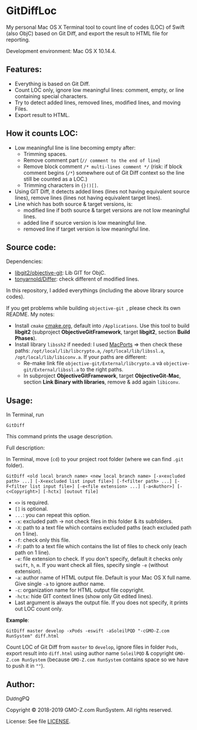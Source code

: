 # GitDiffLoc

My personal Mac OS X Terminal tool to count line of codes (LOC) of Swift (also ObjC) based on Git Diff, and export the result to HTML file for reporting.

Development environment: Mac OS X 10.14.4.

## Features:

- Everything is based on Git Diff.
- Count LOC only, ignore low meaningful lines: comment, empty, or line containing special characters.
- Try to detect added lines, removed lines, modified lines, and moving Files.
- Export result to HTML.

## How it counts LOC:

- Low meaningful line is line becoming empty after:
  - Trimming spaces.
  - Remove comment part (`// comment to the end of line`)
  - Remove block comment `/* multi-lines comment */` (risk: if block comment begins (`/*`) somewhere out of Git Diff context so the line still be counted as a LOC.)
  - Trimming characters in `{}()[]`.
- Using GIT Diff, it detects added lines (lines not having equivalent source lines), remove lines (lines not having equivalent target lines).
- Line which has both source & target versions, is:
  - modified line if both source & target versions are not low meaningful lines.
  - added line if source version is low meaningful line.
  - removed line if target version is low meaningful line.

## Source code:

Dependencies:

- [libgit2/objective-git](https://github.com/libgit2/objective-git): Lib GIT for ObjC.
- [tonyarnold/Differ](https://github.com/tonyarnold/Differ): check different of modified lines.

In this repository, I added everythings (including the above library source codes).

If you get problems while building `objective-git `, please check its own README. My notes:

- Install `cmake` [cmake.org](https://cmake.org/download/), default into `/Applications`. Use this tool to build **libgit2** (subproject **ObjectiveGitFramework**, target **libgit2**, section **Build Phases**).
- Install library `libssh2` if needed: I used [MacPorts](https://www.macports.org) => then check these paths: `/opt/local/lib/libcrypto.a`, `/opt/local/lib/libssl.a`, `/opt/local/lib/libiconv.a`. If your paths are different:
  - Re-make link file `objective-git/External/libcrypto.a` và `objective-git/External/libssl.a` to the right paths.
  - In subproject **ObjectiveGitFramework**, target **ObjectiveGit-Mac**, section **Link Binary with libraries**, remove & add again `libiconv`.

## Usage:

In Terminal, run

```
GitDiff
```

This command prints the usage description.

Full description:

In Terminal, move (`cd`) to your project root folder (where we can find `.git` folder).

```
GitDiff <old local branch name> <new local branch name> [-x<excluded path> ...] [-X<excluded list input file>] [-f<filter path> ...] [-F<filter list input file>] [-e<file extension> ...] [-a<Author>] [-c<Copyright>] [-hctx] [outout file]
```

- `<>` is required.
- `[]` is optional.
- `...`: you can repeat this option.
- `-x`: excluded path -> not check files in this folder & its subfolders.
- `-X`: path to a text file which contains excluded paths (each excluded path on 1 line).
- `-f`: check only this file.
- `-F`: path to a text file which contains the list of files to check only (each path on 1 line).
- `-e`: file extension to check. If you don't specify, default it checks only `swift`, `h`, `m`. If you want check all files, specify single `-e` (without extension).
- `-a`: author name of HTML output file. Default is your Mac OS X full name. Give single `-a` to ignore author name.
- `-c`: organization name for HTML output file copyright.
- `-hctx`: hide GIT context lines (show only Git edited lines).
- Last argument is always the output file. If you does not specify, it prints out LOC count only.

**Example**:

`GitDiff master develop -xPods -eswift -aSoleilPQD "-cGMO-Z.com RunSystem" diff.html`

Count LOC of Git Diff from `master` to `develop`, ignore files in folder `Pods`, export result into `diff.html` using author name `SoleilPQD` & copyright `GMO-Z.com RunSystem` (because `GMO-Z.com RunSystem` contains space so we have to push it in `""`).

## Author:

DươngPQ

Copyright © 2018-2019 GMO-Z.com RunSystem. All rights reserved.

License: See file [LICENSE](LICENSE).

